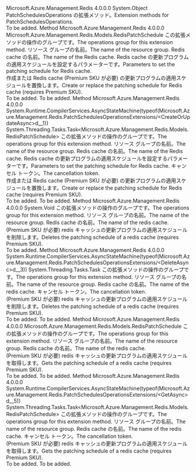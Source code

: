 <Type Name="PatchSchedulesOperationsExtensions" FullName="Microsoft.Azure.Management.Redis.PatchSchedulesOperationsExtensions">
  <TypeSignature Language="C#" Value="public static class PatchSchedulesOperationsExtensions" />
  <TypeSignature Language="ILAsm" Value=".class public auto ansi abstract sealed beforefieldinit PatchSchedulesOperationsExtensions extends System.Object" />
  <TypeSignature Language="DocId" Value="T:Microsoft.Azure.Management.Redis.PatchSchedulesOperationsExtensions" />
  <TypeSignature Language="VB.NET" Value="Public Module PatchSchedulesOperationsExtensions" />
  <TypeSignature Language="F#" Value="type PatchSchedulesOperationsExtensions = class" />
  <AssemblyInfo>
    <AssemblyName>Microsoft.Azure.Management.Redis</AssemblyName>
    <AssemblyVersion>4.0.0.0</AssemblyVersion>
  </AssemblyInfo>
  <Base>
    <BaseTypeName>System.Object</BaseTypeName>
  </Base>
  <Interfaces />
  <Docs>
    <summary>
            <span data-ttu-id="de48f-101">PatchSchedulesOperations の拡張メソッド。</span><span class="sxs-lookup"><span data-stu-id="de48f-101">Extension methods for PatchSchedulesOperations.</span></span>
            </summary>
    <remarks>To be added.</remarks>
  </Docs>
  <Members>
    <Member MemberName="CreateOrUpdate">
      <MemberSignature Language="C#" Value="public static Microsoft.Azure.Management.Redis.Models.RedisPatchSchedule CreateOrUpdate (this Microsoft.Azure.Management.Redis.IPatchSchedulesOperations operations, string resourceGroupName, string name, Microsoft.Azure.Management.Redis.Models.RedisPatchSchedule parameters);" />
      <MemberSignature Language="ILAsm" Value=".method public static hidebysig class Microsoft.Azure.Management.Redis.Models.RedisPatchSchedule CreateOrUpdate(class Microsoft.Azure.Management.Redis.IPatchSchedulesOperations operations, string resourceGroupName, string name, class Microsoft.Azure.Management.Redis.Models.RedisPatchSchedule parameters) cil managed" />
      <MemberSignature Language="DocId" Value="M:Microsoft.Azure.Management.Redis.PatchSchedulesOperationsExtensions.CreateOrUpdate(Microsoft.Azure.Management.Redis.IPatchSchedulesOperations,System.String,System.String,Microsoft.Azure.Management.Redis.Models.RedisPatchSchedule)" />
      <MemberSignature Language="VB.NET" Value="&lt;Extension()&gt;&#xA;Public Function CreateOrUpdate (operations As IPatchSchedulesOperations, resourceGroupName As String, name As String, parameters As RedisPatchSchedule) As RedisPatchSchedule" />
      <MemberSignature Language="F#" Value="static member CreateOrUpdate : Microsoft.Azure.Management.Redis.IPatchSchedulesOperations * string * string * Microsoft.Azure.Management.Redis.Models.RedisPatchSchedule -&gt; Microsoft.Azure.Management.Redis.Models.RedisPatchSchedule" Usage="Microsoft.Azure.Management.Redis.PatchSchedulesOperationsExtensions.CreateOrUpdate (operations, resourceGroupName, name, parameters)" />
      <MemberType>Method</MemberType>
      <AssemblyInfo>
        <AssemblyName>Microsoft.Azure.Management.Redis</AssemblyName>
        <AssemblyVersion>4.0.0.0</AssemblyVersion>
      </AssemblyInfo>
      <ReturnValue>
        <ReturnType>Microsoft.Azure.Management.Redis.Models.RedisPatchSchedule</ReturnType>
      </ReturnValue>
      <Parameters>
        <Parameter Name="operations" Type="Microsoft.Azure.Management.Redis.IPatchSchedulesOperations" RefType="this" />
        <Parameter Name="resourceGroupName" Type="System.String" />
        <Parameter Name="name" Type="System.String" />
        <Parameter Name="parameters" Type="Microsoft.Azure.Management.Redis.Models.RedisPatchSchedule" />
      </Parameters>
      <Docs>
        <param name="operations">
            <span data-ttu-id="de48f-102">この拡張メソッドの操作のグループです。</span><span class="sxs-lookup"><span data-stu-id="de48f-102">The operations group for this extension method.</span></span>
            </param>
        <param name="resourceGroupName">
            <span data-ttu-id="de48f-103">リソース グループの名前。</span><span class="sxs-lookup"><span data-stu-id="de48f-103">The name of the resource group.</span></span>
            </param>
        <param name="name">
            <span data-ttu-id="de48f-104">Redis cache の名前。</span><span class="sxs-lookup"><span data-stu-id="de48f-104">The name of the Redis cache.</span></span>
            </param>
        <param name="parameters">
            <span data-ttu-id="de48f-105">Redis cache の更新プログラムの適用スケジュールを設定するパラメーターです。</span><span class="sxs-lookup"><span data-stu-id="de48f-105">Parameters to set the patching schedule for Redis cache.</span></span>
            </param>
        <summary>
            <span data-ttu-id="de48f-106">作成または Redis cache (Premium SKU が必要) の更新プログラムの適用スケジュールを置換します。</span><span class="sxs-lookup"><span data-stu-id="de48f-106">Create or replace the patching schedule for Redis cache (requires Premium SKU).</span></span>
            </summary>
        <returns>To be added.</returns>
        <remarks>To be added.</remarks>
      </Docs>
    </Member>
    <Member MemberName="CreateOrUpdateAsync">
      <MemberSignature Language="C#" Value="public static System.Threading.Tasks.Task&lt;Microsoft.Azure.Management.Redis.Models.RedisPatchSchedule&gt; CreateOrUpdateAsync (this Microsoft.Azure.Management.Redis.IPatchSchedulesOperations operations, string resourceGroupName, string name, Microsoft.Azure.Management.Redis.Models.RedisPatchSchedule parameters, System.Threading.CancellationToken cancellationToken = null);" />
      <MemberSignature Language="ILAsm" Value=".method public static hidebysig class System.Threading.Tasks.Task`1&lt;class Microsoft.Azure.Management.Redis.Models.RedisPatchSchedule&gt; CreateOrUpdateAsync(class Microsoft.Azure.Management.Redis.IPatchSchedulesOperations operations, string resourceGroupName, string name, class Microsoft.Azure.Management.Redis.Models.RedisPatchSchedule parameters, valuetype System.Threading.CancellationToken cancellationToken) cil managed" />
      <MemberSignature Language="DocId" Value="M:Microsoft.Azure.Management.Redis.PatchSchedulesOperationsExtensions.CreateOrUpdateAsync(Microsoft.Azure.Management.Redis.IPatchSchedulesOperations,System.String,System.String,Microsoft.Azure.Management.Redis.Models.RedisPatchSchedule,System.Threading.CancellationToken)" />
      <MemberSignature Language="F#" Value="static member CreateOrUpdateAsync : Microsoft.Azure.Management.Redis.IPatchSchedulesOperations * string * string * Microsoft.Azure.Management.Redis.Models.RedisPatchSchedule * System.Threading.CancellationToken -&gt; System.Threading.Tasks.Task&lt;Microsoft.Azure.Management.Redis.Models.RedisPatchSchedule&gt;" Usage="Microsoft.Azure.Management.Redis.PatchSchedulesOperationsExtensions.CreateOrUpdateAsync (operations, resourceGroupName, name, parameters, cancellationToken)" />
      <MemberType>Method</MemberType>
      <AssemblyInfo>
        <AssemblyName>Microsoft.Azure.Management.Redis</AssemblyName>
        <AssemblyVersion>4.0.0.0</AssemblyVersion>
      </AssemblyInfo>
      <Attributes>
        <Attribute>
          <AttributeName>System.Runtime.CompilerServices.AsyncStateMachine(typeof(Microsoft.Azure.Management.Redis.PatchSchedulesOperationsExtensions/&lt;CreateOrUpdateAsync&gt;d__1))</AttributeName>
        </Attribute>
      </Attributes>
      <ReturnValue>
        <ReturnType>System.Threading.Tasks.Task&lt;Microsoft.Azure.Management.Redis.Models.RedisPatchSchedule&gt;</ReturnType>
      </ReturnValue>
      <Parameters>
        <Parameter Name="operations" Type="Microsoft.Azure.Management.Redis.IPatchSchedulesOperations" RefType="this" />
        <Parameter Name="resourceGroupName" Type="System.String" />
        <Parameter Name="name" Type="System.String" />
        <Parameter Name="parameters" Type="Microsoft.Azure.Management.Redis.Models.RedisPatchSchedule" />
        <Parameter Name="cancellationToken" Type="System.Threading.CancellationToken" />
      </Parameters>
      <Docs>
        <param name="operations">
            <span data-ttu-id="de48f-107">この拡張メソッドの操作のグループです。</span><span class="sxs-lookup"><span data-stu-id="de48f-107">The operations group for this extension method.</span></span>
            </param>
        <param name="resourceGroupName">
            <span data-ttu-id="de48f-108">リソース グループの名前。</span><span class="sxs-lookup"><span data-stu-id="de48f-108">The name of the resource group.</span></span>
            </param>
        <param name="name">
            <span data-ttu-id="de48f-109">Redis cache の名前。</span><span class="sxs-lookup"><span data-stu-id="de48f-109">The name of the Redis cache.</span></span>
            </param>
        <param name="parameters">
            <span data-ttu-id="de48f-110">Redis cache の更新プログラムの適用スケジュールを設定するパラメーターです。</span><span class="sxs-lookup"><span data-stu-id="de48f-110">Parameters to set the patching schedule for Redis cache.</span></span>
            </param>
        <param name="cancellationToken">
            <span data-ttu-id="de48f-111">キャンセル トークン。</span><span class="sxs-lookup"><span data-stu-id="de48f-111">The cancellation token.</span></span>
            </param>
        <summary>
            <span data-ttu-id="de48f-112">作成または Redis cache (Premium SKU が必要) の更新プログラムの適用スケジュールを置換します。</span><span class="sxs-lookup"><span data-stu-id="de48f-112">Create or replace the patching schedule for Redis cache (requires Premium SKU).</span></span>
            </summary>
        <returns>To be added.</returns>
        <remarks>To be added.</remarks>
      </Docs>
    </Member>
    <Member MemberName="Delete">
      <MemberSignature Language="C#" Value="public static void Delete (this Microsoft.Azure.Management.Redis.IPatchSchedulesOperations operations, string resourceGroupName, string name);" />
      <MemberSignature Language="ILAsm" Value=".method public static hidebysig void Delete(class Microsoft.Azure.Management.Redis.IPatchSchedulesOperations operations, string resourceGroupName, string name) cil managed" />
      <MemberSignature Language="DocId" Value="M:Microsoft.Azure.Management.Redis.PatchSchedulesOperationsExtensions.Delete(Microsoft.Azure.Management.Redis.IPatchSchedulesOperations,System.String,System.String)" />
      <MemberSignature Language="VB.NET" Value="&lt;Extension()&gt;&#xA;Public Sub Delete (operations As IPatchSchedulesOperations, resourceGroupName As String, name As String)" />
      <MemberSignature Language="F#" Value="static member Delete : Microsoft.Azure.Management.Redis.IPatchSchedulesOperations * string * string -&gt; unit" Usage="Microsoft.Azure.Management.Redis.PatchSchedulesOperationsExtensions.Delete (operations, resourceGroupName, name)" />
      <MemberType>Method</MemberType>
      <AssemblyInfo>
        <AssemblyName>Microsoft.Azure.Management.Redis</AssemblyName>
        <AssemblyVersion>4.0.0.0</AssemblyVersion>
      </AssemblyInfo>
      <ReturnValue>
        <ReturnType>System.Void</ReturnType>
      </ReturnValue>
      <Parameters>
        <Parameter Name="operations" Type="Microsoft.Azure.Management.Redis.IPatchSchedulesOperations" RefType="this" />
        <Parameter Name="resourceGroupName" Type="System.String" />
        <Parameter Name="name" Type="System.String" />
      </Parameters>
      <Docs>
        <param name="operations">
            <span data-ttu-id="de48f-113">この拡張メソッドの操作のグループです。</span><span class="sxs-lookup"><span data-stu-id="de48f-113">The operations group for this extension method.</span></span>
            </param>
        <param name="resourceGroupName">
            <span data-ttu-id="de48f-114">リソース グループの名前。</span><span class="sxs-lookup"><span data-stu-id="de48f-114">The name of the resource group.</span></span>
            </param>
        <param name="name">
            <span data-ttu-id="de48f-115">Redis cache の名前。</span><span class="sxs-lookup"><span data-stu-id="de48f-115">The name of the redis cache.</span></span>
            </param>
        <summary>
            <span data-ttu-id="de48f-116">(Premium SKU が必要) redis キャッシュの更新プログラムの適用スケジュールを削除します。</span><span class="sxs-lookup"><span data-stu-id="de48f-116">Deletes the patching schedule of a redis cache (requires Premium SKU).</span></span>
            </summary>
        <remarks>To be added.</remarks>
      </Docs>
    </Member>
    <Member MemberName="DeleteAsync">
      <MemberSignature Language="C#" Value="public static System.Threading.Tasks.Task DeleteAsync (this Microsoft.Azure.Management.Redis.IPatchSchedulesOperations operations, string resourceGroupName, string name, System.Threading.CancellationToken cancellationToken = null);" />
      <MemberSignature Language="ILAsm" Value=".method public static hidebysig class System.Threading.Tasks.Task DeleteAsync(class Microsoft.Azure.Management.Redis.IPatchSchedulesOperations operations, string resourceGroupName, string name, valuetype System.Threading.CancellationToken cancellationToken) cil managed" />
      <MemberSignature Language="DocId" Value="M:Microsoft.Azure.Management.Redis.PatchSchedulesOperationsExtensions.DeleteAsync(Microsoft.Azure.Management.Redis.IPatchSchedulesOperations,System.String,System.String,System.Threading.CancellationToken)" />
      <MemberSignature Language="F#" Value="static member DeleteAsync : Microsoft.Azure.Management.Redis.IPatchSchedulesOperations * string * string * System.Threading.CancellationToken -&gt; System.Threading.Tasks.Task" Usage="Microsoft.Azure.Management.Redis.PatchSchedulesOperationsExtensions.DeleteAsync (operations, resourceGroupName, name, cancellationToken)" />
      <MemberType>Method</MemberType>
      <AssemblyInfo>
        <AssemblyName>Microsoft.Azure.Management.Redis</AssemblyName>
        <AssemblyVersion>4.0.0.0</AssemblyVersion>
      </AssemblyInfo>
      <Attributes>
        <Attribute>
          <AttributeName>System.Runtime.CompilerServices.AsyncStateMachine(typeof(Microsoft.Azure.Management.Redis.PatchSchedulesOperationsExtensions/&lt;DeleteAsync&gt;d__3))</AttributeName>
        </Attribute>
      </Attributes>
      <ReturnValue>
        <ReturnType>System.Threading.Tasks.Task</ReturnType>
      </ReturnValue>
      <Parameters>
        <Parameter Name="operations" Type="Microsoft.Azure.Management.Redis.IPatchSchedulesOperations" RefType="this" />
        <Parameter Name="resourceGroupName" Type="System.String" />
        <Parameter Name="name" Type="System.String" />
        <Parameter Name="cancellationToken" Type="System.Threading.CancellationToken" />
      </Parameters>
      <Docs>
        <param name="operations">
            <span data-ttu-id="de48f-117">この拡張メソッドの操作のグループです。</span><span class="sxs-lookup"><span data-stu-id="de48f-117">The operations group for this extension method.</span></span>
            </param>
        <param name="resourceGroupName">
            <span data-ttu-id="de48f-118">リソース グループの名前。</span><span class="sxs-lookup"><span data-stu-id="de48f-118">The name of the resource group.</span></span>
            </param>
        <param name="name">
            <span data-ttu-id="de48f-119">Redis cache の名前。</span><span class="sxs-lookup"><span data-stu-id="de48f-119">The name of the redis cache.</span></span>
            </param>
        <param name="cancellationToken">
            <span data-ttu-id="de48f-120">キャンセル トークン。</span><span class="sxs-lookup"><span data-stu-id="de48f-120">The cancellation token.</span></span>
            </param>
        <summary>
            <span data-ttu-id="de48f-121">(Premium SKU が必要) redis キャッシュの更新プログラムの適用スケジュールを削除します。</span><span class="sxs-lookup"><span data-stu-id="de48f-121">Deletes the patching schedule of a redis cache (requires Premium SKU).</span></span>
            </summary>
        <returns>To be added.</returns>
        <remarks>To be added.</remarks>
      </Docs>
    </Member>
    <Member MemberName="Get">
      <MemberSignature Language="C#" Value="public static Microsoft.Azure.Management.Redis.Models.RedisPatchSchedule Get (this Microsoft.Azure.Management.Redis.IPatchSchedulesOperations operations, string resourceGroupName, string name);" />
      <MemberSignature Language="ILAsm" Value=".method public static hidebysig class Microsoft.Azure.Management.Redis.Models.RedisPatchSchedule Get(class Microsoft.Azure.Management.Redis.IPatchSchedulesOperations operations, string resourceGroupName, string name) cil managed" />
      <MemberSignature Language="DocId" Value="M:Microsoft.Azure.Management.Redis.PatchSchedulesOperationsExtensions.Get(Microsoft.Azure.Management.Redis.IPatchSchedulesOperations,System.String,System.String)" />
      <MemberSignature Language="VB.NET" Value="&lt;Extension()&gt;&#xA;Public Function Get (operations As IPatchSchedulesOperations, resourceGroupName As String, name As String) As RedisPatchSchedule" />
      <MemberSignature Language="F#" Value="static member Get : Microsoft.Azure.Management.Redis.IPatchSchedulesOperations * string * string -&gt; Microsoft.Azure.Management.Redis.Models.RedisPatchSchedule" Usage="Microsoft.Azure.Management.Redis.PatchSchedulesOperationsExtensions.Get (operations, resourceGroupName, name)" />
      <MemberType>Method</MemberType>
      <AssemblyInfo>
        <AssemblyName>Microsoft.Azure.Management.Redis</AssemblyName>
        <AssemblyVersion>4.0.0.0</AssemblyVersion>
      </AssemblyInfo>
      <ReturnValue>
        <ReturnType>Microsoft.Azure.Management.Redis.Models.RedisPatchSchedule</ReturnType>
      </ReturnValue>
      <Parameters>
        <Parameter Name="operations" Type="Microsoft.Azure.Management.Redis.IPatchSchedulesOperations" RefType="this" />
        <Parameter Name="resourceGroupName" Type="System.String" />
        <Parameter Name="name" Type="System.String" />
      </Parameters>
      <Docs>
        <param name="operations">
            <span data-ttu-id="de48f-122">この拡張メソッドの操作のグループです。</span><span class="sxs-lookup"><span data-stu-id="de48f-122">The operations group for this extension method.</span></span>
            </param>
        <param name="resourceGroupName">
            <span data-ttu-id="de48f-123">リソース グループの名前。</span><span class="sxs-lookup"><span data-stu-id="de48f-123">The name of the resource group.</span></span>
            </param>
        <param name="name">
            <span data-ttu-id="de48f-124">Redis cache の名前。</span><span class="sxs-lookup"><span data-stu-id="de48f-124">The name of the redis cache.</span></span>
            </param>
        <summary>
            <span data-ttu-id="de48f-125">(Premium SKU が必要) redis キャッシュの更新プログラムの適用スケジュールを取得します。</span><span class="sxs-lookup"><span data-stu-id="de48f-125">Gets the patching schedule of a redis cache (requires Premium SKU).</span></span>
            </summary>
        <returns>To be added.</returns>
        <remarks>To be added.</remarks>
      </Docs>
    </Member>
    <Member MemberName="GetAsync">
      <MemberSignature Language="C#" Value="public static System.Threading.Tasks.Task&lt;Microsoft.Azure.Management.Redis.Models.RedisPatchSchedule&gt; GetAsync (this Microsoft.Azure.Management.Redis.IPatchSchedulesOperations operations, string resourceGroupName, string name, System.Threading.CancellationToken cancellationToken = null);" />
      <MemberSignature Language="ILAsm" Value=".method public static hidebysig class System.Threading.Tasks.Task`1&lt;class Microsoft.Azure.Management.Redis.Models.RedisPatchSchedule&gt; GetAsync(class Microsoft.Azure.Management.Redis.IPatchSchedulesOperations operations, string resourceGroupName, string name, valuetype System.Threading.CancellationToken cancellationToken) cil managed" />
      <MemberSignature Language="DocId" Value="M:Microsoft.Azure.Management.Redis.PatchSchedulesOperationsExtensions.GetAsync(Microsoft.Azure.Management.Redis.IPatchSchedulesOperations,System.String,System.String,System.Threading.CancellationToken)" />
      <MemberSignature Language="F#" Value="static member GetAsync : Microsoft.Azure.Management.Redis.IPatchSchedulesOperations * string * string * System.Threading.CancellationToken -&gt; System.Threading.Tasks.Task&lt;Microsoft.Azure.Management.Redis.Models.RedisPatchSchedule&gt;" Usage="Microsoft.Azure.Management.Redis.PatchSchedulesOperationsExtensions.GetAsync (operations, resourceGroupName, name, cancellationToken)" />
      <MemberType>Method</MemberType>
      <AssemblyInfo>
        <AssemblyName>Microsoft.Azure.Management.Redis</AssemblyName>
        <AssemblyVersion>4.0.0.0</AssemblyVersion>
      </AssemblyInfo>
      <Attributes>
        <Attribute>
          <AttributeName>System.Runtime.CompilerServices.AsyncStateMachine(typeof(Microsoft.Azure.Management.Redis.PatchSchedulesOperationsExtensions/&lt;GetAsync&gt;d__5))</AttributeName>
        </Attribute>
      </Attributes>
      <ReturnValue>
        <ReturnType>System.Threading.Tasks.Task&lt;Microsoft.Azure.Management.Redis.Models.RedisPatchSchedule&gt;</ReturnType>
      </ReturnValue>
      <Parameters>
        <Parameter Name="operations" Type="Microsoft.Azure.Management.Redis.IPatchSchedulesOperations" RefType="this" />
        <Parameter Name="resourceGroupName" Type="System.String" />
        <Parameter Name="name" Type="System.String" />
        <Parameter Name="cancellationToken" Type="System.Threading.CancellationToken" />
      </Parameters>
      <Docs>
        <param name="operations">
            <span data-ttu-id="de48f-126">この拡張メソッドの操作のグループです。</span><span class="sxs-lookup"><span data-stu-id="de48f-126">The operations group for this extension method.</span></span>
            </param>
        <param name="resourceGroupName">
            <span data-ttu-id="de48f-127">リソース グループの名前。</span><span class="sxs-lookup"><span data-stu-id="de48f-127">The name of the resource group.</span></span>
            </param>
        <param name="name">
            <span data-ttu-id="de48f-128">Redis cache の名前。</span><span class="sxs-lookup"><span data-stu-id="de48f-128">The name of the redis cache.</span></span>
            </param>
        <param name="cancellationToken">
            <span data-ttu-id="de48f-129">キャンセル トークン。</span><span class="sxs-lookup"><span data-stu-id="de48f-129">The cancellation token.</span></span>
            </param>
        <summary>
            <span data-ttu-id="de48f-130">(Premium SKU が必要) redis キャッシュの更新プログラムの適用スケジュールを取得します。</span><span class="sxs-lookup"><span data-stu-id="de48f-130">Gets the patching schedule of a redis cache (requires Premium SKU).</span></span>
            </summary>
        <returns>To be added.</returns>
        <remarks>To be added.</remarks>
      </Docs>
    </Member>
  </Members>
</Type>